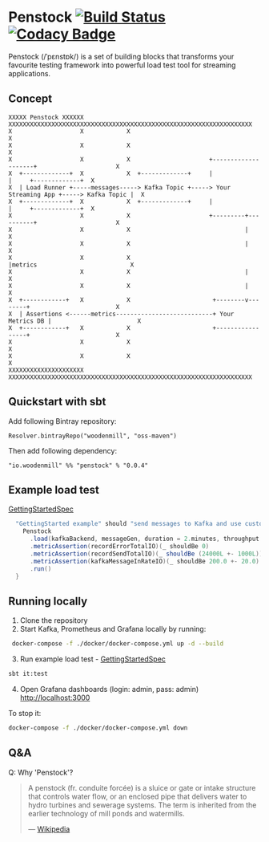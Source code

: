 # Penstock [![Build Status](https://travis-ci.com/woodenmill/penstock.svg?branch=master)](https://travis-ci.com/woodenmill/penstock) [![Codacy Badge](https://api.codacy.com/project/badge/Grade/d80fdff9f48e456c88845dce16a594e6)](https://www.codacy.com/project/wojda/penstock/dashboard?utm_source=github.com&amp;utm_medium=referral&amp;utm_content=woodenmill/penstock&amp;utm_campaign=Badge_Grade_Dashboard)

Penstock (/ˈpɛnstɒk/) is a set of building blocks that transforms your favourite testing framework into powerful load test tool for streaming applications.

## Concept

```
XXXXX Penstock XXXXXX            XXXXXXXXXXXXXXXXXXXXXXXXXXXXXXXXXXXXXXXXXXXXXXXXXXXXXXXXXXXXXXXXXXXX
X                   X            X                                                                  X
X                   X            X                                                                  X
X                   X            X                      +--------------------+                      X
X  +-------------+  X            X  +-------------+     |                    |     +-------------+  X
X  | Load Runner +-----messages-----> Kafka Topic +-----> Your Streaming App +-----> Kafka Topic |  X
X  +-------------+  X            X  +-------------+     |                    |     +-------------+  X
X                   X            X                      +---------+----------+                      X
X                   X            X                                |                                 X
X                   X            X                                |                                 X
X                   X            X                                |metrics                          X
X                   X            X                                |                                 X
X                   X            X                                |                                 X
X  +------------+   X            X                       +--------v--------+                        X
X  | Assertions <------metrics---------------------------+ Your Metrics DB |                        X
X  +------------+   X            X                       +-----------------+                        X
X                   X            X                                                                  X
X                   X            X                                                                  X
XXXXXXXXXXXXXXXXXXXXX            XXXXXXXXXXXXXXXXXXXXXXXXXXXXXXXXXXXXXXXXXXXXXXXXXXXXXXXXXXXXXXXXXXXX

```

## Quickstart with sbt

Add following Bintray repository:
```
Resolver.bintrayRepo("woodenmill", "oss-maven")
```

Then add following dependency:
```
"io.woodenmill" %% "penstock" % "0.0.4"
```
## Example load test
[GettingStartedSpec](./src/it/scala/io/woodenmill/penstock/examples/GettingStartedSpec.scala)
```scala
  "GettingStarted example" should "send messages to Kafka and use custom Prometheus metric to verify behaviour" in {
    Penstock
      .load(kafkaBackend, messageGen, duration = 2.minutes, throughput = 200)
      .metricAssertion(recordErrorTotalIO)(_ shouldBe 0)
      .metricAssertion(recordSendTotalIO)(_ shouldBe (24000L +- 1000L))
      .metricAssertion(kafkaMessageInRateIO)(_ shouldBe 200.0 +- 20.0)
      .run()
  }
```

## Running locally
1. Clone the repository
2. Start Kafka, Prometheus and Grafana locally by running:
```bash
 docker-compose -f ./docker/docker-compose.yml up -d --build
```
3. Run example load test - [GettingStartedSpec](./src/it/scala/io/woodenmill/penstock/examples/GettingStartedSpec.scala)
```bash
sbt it:test
```
4. Open Grafana dashboards (login: admin, pass: admin) [http://localhost:3000](http://localhost:3000)

To stop it:
```bash
docker-compose -f ./docker/docker-compose.yml down
```

## Q&A
Q: Why 'Penstock'?
> A penstock (fr. conduite forcée) is a sluice or gate or intake structure that controls water flow, or an enclosed pipe that delivers water to hydro turbines and sewerage systems. The term is inherited from the earlier technology of mill ponds and watermills.
>
> &mdash; [Wikipedia](https://en.wikipedia.org/wiki/Penstock)
